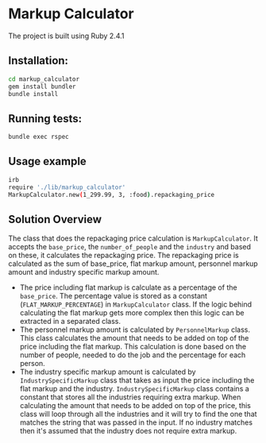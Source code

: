 # Markup Calculator

The project is built using Ruby 2.4.1

## Installation:

```bash
cd markup_calculator
gem install bundler
bundle install
```

## Running tests:

```bash
bundle exec rspec
```

## Usage example

```bash
irb
require './lib/markup_calculator'
MarkupCalculator.new(1_299.99, 3, :food).repackaging_price
```

## Solution Overview

The class that does the repackaging price calculation is `MarkupCalculator`. It accepts the `base_price`, the `number_of_people` and the `industry` and based on these, it calculates the repackaging price. The repackaging price is calculated as the sum of base_price, flat markup amount, personnel markup amount and industry specific markup amount.
- The price including flat markup is calculate as a percentage of the `base_price`. The percentage value is stored as a constant (`FLAT_MARKUP_PERCENTAGE`) in `MarkupCalculator` class. If the logic behind calculating the flat markup gets more complex then this logic can be extracted in a separated class.
- The personnel markup amount is calculated by `PersonnelMarkup` class. This class calculates the amount that needs to be added on top of the price including the flat markup. This calculation is done based on the number of people, needed to do the job and the percentage for each person.
- The industry specific markup amount is calculated by `IndustrySpecificMarkup` class that takes as input the price including the flat markup and the industry. `IndustrySpecificMarkup` class contains a constant that stores all the industries requiring extra markup. When calculating the amount that needs to be added on top of the price, this class will loop through all the industries and it will try to find the one that matches the string that was passed in the input. If no industry matches then it's assumed that the industry does not require extra markup.
